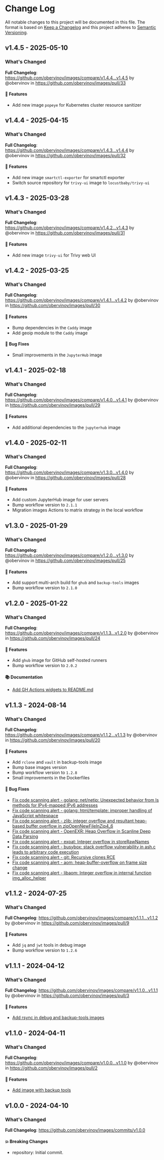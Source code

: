 # Change Log
All notable changes to this project will be documented in this file.
The format is based on [Keep a Changelog](http://keepachangelog.com/) and this project adheres to [Semantic Versioning](http://semver.org/).


## v1.4.5 - 2025-05-10
### What's Changed
**Full Changelog**: https://github.com/obervinov/images/compare/v1.4.4...v1.4.5 by @obervinov in https://github.com/obervinov/images/pull/33
#### 🚀 Features
* Add new image `popeye` for Kubernetes cluster resource sanitizer


## v1.4.4 - 2025-04-15
### What's Changed
**Full Changelog**: https://github.com/obervinov/images/compare/v1.4.3...v1.4.4 by @obervinov in https://github.com/obervinov/images/pull/32
#### 🚀 Features
* Add new image `smartctl-exporter` for smartctl exporter
* Switch source repository for `trivy-ui` image to `locustbaby/trivy-ui`


## v1.4.3 - 2025-03-28
### What's Changed
**Full Changelog**: https://github.com/obervinov/images/compare/v1.4.2...v1.4.3 by @obervinov in https://github.com/obervinov/images/pull/31
#### 🚀 Features
* Add new image `trivy-ui` for Trivy web UI


## v1.4.2 - 2025-03-25
### What's Changed
**Full Changelog**: https://github.com/obervinov/images/compare/v1.4.1...v1.4.2 by @obervinov in https://github.com/obervinov/images/pull/30
#### 🚀 Features
* Bump dependencies in the `Caddy` image
* Add geoip module to the `Caddy` image
#### 🐛 Bug Fixes
* Small improvements in the `JupyterHub` image


## v1.4.1 - 2025-02-18
### What's Changed
**Full Changelog**: https://github.com/obervinov/images/compare/v1.4.0...v1.4.1 by @obervinov in https://github.com/obervinov/images/pull/29
#### 🚀 Features
* Add additional dependencies to the `jupyterhub` image


## v1.4.0 - 2025-02-11
### What's Changed
**Full Changelog**: https://github.com/obervinov/images/compare/v1.3.0...v1.4.0 by @obervinov in https://github.com/obervinov/images/pull/28
#### 🚀 Features
* Add custom JupyterHub image for user servers
* Bump workflow version to `2.1.1`
* Migration images Actions to matrix strategy in the local workflow


## v1.3.0 - 2025-01-29
### What's Changed
**Full Changelog**: https://github.com/obervinov/images/compare/v1.2.0...v1.3.0 by @obervinov in https://github.com/obervinov/images/pull/25
#### 🚀 Features
* Add support multi-arch build for `ghub` and `backup-tools` images
* Bump workflow version to `2.1.0`


## v1.2.0 - 2025-01-22
### What's Changed
**Full Changelog**: https://github.com/obervinov/images/compare/v1.1.3...v1.2.0 by @obervinov in https://github.com/obervinov/images/pull/24
#### 🚀 Features
* Add `ghub` image for GitHub self-hosted runners
* Bump workflow version to `2.0.2`
#### 📚 Documentation
* [Add GH Actions widgets to README.md](https://github.com/obervinov/images/issues/4)


## v1.1.3 - 2024-08-14
### What's Changed
**Full Changelog**: https://github.com/obervinov/images/compare/v1.1.2...v1.1.3 by @obervinov in https://github.com/obervinov/images/pull/20
#### 🚀 Features
* Add `rclone` and `vault` in backup-tools image
* Bump base images version
* Bump workflow version to `1.2.8`
* Small improvements in the Dockerfiles
#### 🐛 Bug Fixes
* [Fix code scanning alert - golang: net/netip: Unexpected behavior from Is methods for IPv4-mapped IPv6 addresses](https://github.com/obervinov/images/issues/10)
* [Fix code scanning alert - golang: html/template: improper handling of JavaScript whitespace](https://github.com/obervinov/images/issues/11)
* [Fix code scanning alert - zlib: integer overflow and resultant heap-based buffer overflow in zipOpenNewFileInZip4_6](https://github.com/obervinov/images/issues/12)
* [Fix code scanning alert - OpenEXR: Heap Overflow in Scanline Deep Data Parsing](https://github.com/obervinov/images/issues/13)
* [Fix code scanning alert - expat: Integer overflow in storeRawNames](https://github.com/obervinov/images/issues/19)
* [Fix code scanning alert - busybox: stack overflow vulnerability in ash.c leads to arbitrary code execution](https://github.com/obervinov/images/issues/17)
* [Fix code scanning alert - git: Recursive clones RCE](https://github.com/obervinov/images/issues/16)
* [Fix code scanning alert - aom: heap-buffer-overflow on frame size change](https://github.com/obervinov/images/issues/15)
* [Fix code scanning alert - libaom: Integer overflow in internal function img_alloc_helper](https://github.com/obervinov/images/issues/14)


## v1.1.2 - 2024-07-25
### What's Changed
**Full Changelog**: https://github.com/obervinov/images/compare/v1.1.1...v1.1.2 by @obervinov in https://github.com/obervinov/images/pull/9
#### 🚀 Features
* Add `jq` and `jwt` tools in debug image
* Bump workflow version to `1.2.6`


## v1.1.1 - 2024-04-12
### What's Changed
**Full Changelog**: https://github.com/obervinov/images/compare/v1.1.0...v1.1.1 by @obervinov in https://github.com/obervinov/images/pull/3
#### 🚀 Features
* [Add rsync in debug and backup-tools images](https://github.com/obervinov/images/pull/3)


## v1.1.0 - 2024-04-11
### What's Changed
**Full Changelog**: https://github.com/obervinov/images/compare/v1.0.0...v1.1.0 by @obervinov in https://github.com/obervinov/images/pull/2
#### 🚀 Features
* [Add image with backup tools](https://github.com/obervinov/images/pull/2)


## v1.0.0 - 2024-04-10
### What's Changed
**Full Changelog**: https://github.com/obervinov/images/commits/v1.0.0
#### 💥 Breaking Changes
* repository: Initial commit.
